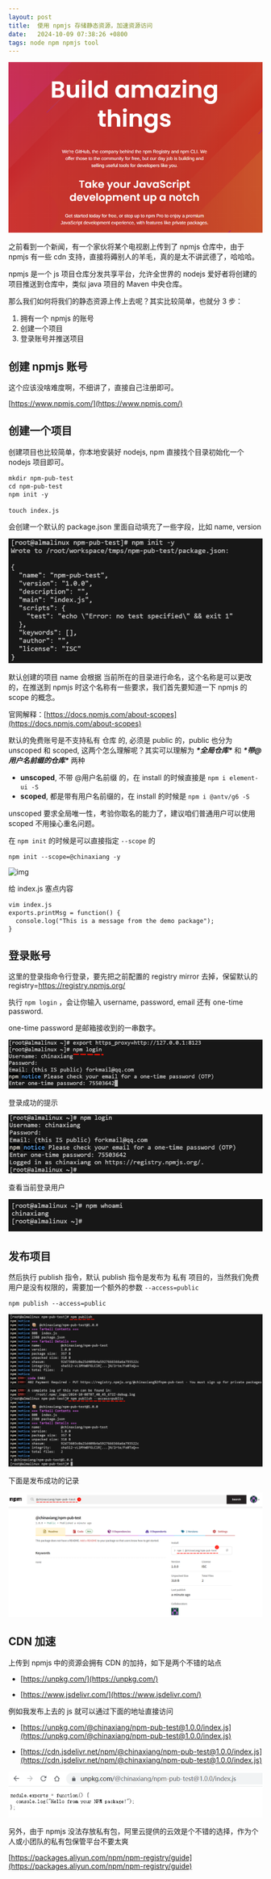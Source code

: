 ```yaml
---
layout: post
title:  使用 npmjs 存储静态资源，加速资源访问
date:   2024-10-09 07:38:26 +0800
tags: node npm npmjs tool
---
```


![](https://raw.githubusercontent.com/Chinaxiang/notepic/main/2024/20241010073634.png)



之前看到一个新闻，有一个家伙将某个电视剧上传到了 npmjs 仓库中，由于 npmjs 有一些 cdn 支持，直接将薅别人的羊毛，真的是太不讲武德了，哈哈哈。



npmjs 是一个 js 项目仓库分发共享平台，允许全世界的 nodejs 爱好者将创建的项目推送到仓库中，类似 java 项目的 Maven 中央仓库。



那么我们如何将我们的静态资源上传上去呢？其实比较简单，也就分 3 步：



1. 拥有一个 npmjs 的账号
2. 创建一个项目
3. 登录账号并推送项目



## 创建 npmjs 账号



这个应该没啥难度啊，不细讲了，直接自己注册即可。



[https://www.npmjs.com/](https://www.npmjs.com/)



## 创建一个项目



创建项目也比较简单，你本地安装好 nodejs, npm 直接找个目录初始化一个 nodejs 项目即可。



```
mkdir npm-pub-test
cd npm-pub-test
npm init -y

touch index.js
```



会创建一个默认的 package.json 里面自动填充了一些字段，比如 name, version



![](https://raw.githubusercontent.com/Chinaxiang/notepic/main/2024/20241010073725.png)



默认创建的项目 name 会根据 当前所在的目录进行命名，这个名称是可以更改的，在推送到 npmjs 时这个名称有一些要求，我们首先要知道一下 npmjs 的 scope 的概念。



官网解释：[https://docs.npmjs.com/about-scopes](https://docs.npmjs.com/about-scopes)



默认的免费账号是不支持私有 仓库 的, 必须是 public 的，public 也分为 unscoped 和 scoped, 这两个怎么理解呢？其实可以理解为 ***\*全局仓库\**** 和 ***\*带@用户名前缀的仓库\**** 两种



- **unscoped**, 不带 @用户名前缀 的，在 install 的时候直接是 `npm i element-ui -S`
- **scoped**, 都是带有用户名前缀的，在 install 的时候是 `npm i @antv/g6 -S`



unscoped 要求全局唯一性，考验你取名的能力了，建议咱们普通用户可以使用 scoped 不用操心重名问题。



在 `npm init` 的时候是可以直接指定 `--scope` 的



```
npm init --scope=@chinaxiang -y
```

![img](http://www.kdocs.cn/api/v3/office/copy/enZ3MFAzbnU3QUpiSzRZV1lNTjZub0kwbFExZWozMWhaZFIybmRSclM0TVBjWnFlOVgvVFZndTkzdUxmYmdXN1ZZYmlONnFQMmJJNFZvd29jSStiV09BOThFZ0o4SlNmWmVJVFF5ZW9PMGtmNldmUDVIbzFYSitYdU9RVWU2ay9ZdVFwYzJUTE9PQVV5N0ZkQjNZa3FuUTVMbWg5K3ZsYjhnU292am5LKytON0dNM2ZuZlRUbkwyQ1doZ0hxWmNMdDYrVHJuTjdUcDQyMkZhaHJPdmdhNFZYZ2t3NFpkZ1hVSWVySXptWHZOYWpYZkhoTUZjTTVrM0hLblVZMFBqTnpzcEJQenZ6aldZPQ==/attach/object/4CEYZMA3ABADE?)



给 index.js 塞点内容



```
vim index.js
exports.printMsg = function() {
  console.log("This is a message from the demo package");
}
```



## 登录账号



这里的登录指命令行登录，要先把之前配置的 registry mirror 去掉，保留默认的 registry=https://registry.npmjs.org/



执行 `npm login` ，会让你输入 username, password, email 还有 one-time password.



one-time password 是邮箱接收到的一串数字。



![](https://raw.githubusercontent.com/Chinaxiang/notepic/main/2024/20241010073844.png)





登录成功的提示



![](https://raw.githubusercontent.com/Chinaxiang/notepic/main/2024/20241010073904.png)



查看当前登录用户



![](https://raw.githubusercontent.com/Chinaxiang/notepic/main/2024/20241010073918.png)





## 发布项目



然后执行 publish 指令，默认 publish 指令是发布为 私有 项目的，当然我们免费用户是没有权限的，需要加一个额外的参数 `--access=public`



```
npm publish --access=public
```





![](https://raw.githubusercontent.com/Chinaxiang/notepic/main/2024/20241010073940.png)



下面是发布成功的记录





![](https://raw.githubusercontent.com/Chinaxiang/notepic/main/2024/20241010073956.png)







## CDN 加速



上传到 npmjs 中的资源会拥有 CDN 的加持，如下是两个不错的站点



- [https://unpkg.com/](https://unpkg.com/)

- [https://www.jsdelivr.com/](https://www.jsdelivr.com/)



例如我发布上去的 js 就可以通过下面的地址直接访问



- [https://unpkg.com/@chinaxiang/npm-pub-test@1.0.0/index.js](https://unpkg.com/@chinaxiang/npm-pub-test@1.0.0/index.js)

- [https://cdn.jsdelivr.net/npm/@chinaxiang/npm-pub-test@1.0.0/index.js](https://cdn.jsdelivr.net/npm/@chinaxiang/npm-pub-test@1.0.0/index.js)



![](https://raw.githubusercontent.com/Chinaxiang/notepic/main/2024/20241010074144.png)







另外，由于 npmjs 没法存放私有包，阿里云提供的云效是个不错的选择，作为个人或小团队的私有包保管平台不要太爽



[https://packages.aliyun.com/npm/npm-registry/guide](https://packages.aliyun.com/npm/npm-registry/guide)